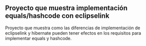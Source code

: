 ## Proyecto que muestra implementación equals/hashcode con eclipselink

Proyecto que muestra como las diferencias de implementación de eclipselink y hibernate pueden tener efectos en los requisitos para implementar equals y hashcode.